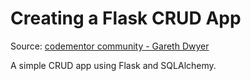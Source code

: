 # Creating a Flask CRUD App #

Source: [codementor community - Gareth Dwyer](https://www.codementor.io/@garethdwyer/building-a-crud-application-with-flask-and-sqlalchemy-dm3wv7yu2)

A simple CRUD app using Flask and SQLAlchemy.
